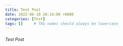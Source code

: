 ```yaml
---
title: Test Post
date: 2022-06-18 10:14:00 +0800
categories: [Test]
tags: []     # TAG names should always be lowercase
---
```


###### Test Post